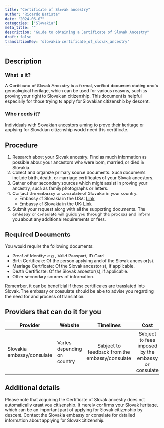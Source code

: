 ```yaml
---
title: "Certificate of Slovak ancestry"
author: "Ricardo Batista"
date: "2024-06-07"
categories: ["Slovakia"]
meta_title: ""
description: "Guide to obtaining a Certificate of Slovak Ancestry"
draft: false
translationKey: "slovakia-certificate_of_slovak_ancestry"
---
```


## Description
### What is it?
A Certificate of Slovak Ancestry is a formal, verified document stating one's genealogical heritage, which can be used for various reasons, such as proving your right to Slovakian citizenship. This document is helpful especially for those trying to apply for Slovakian citizenship by descent.

### Who needs it?
Individuals with Slovakian ancestors aiming to prove their heritage or applying for Slovakian citizenship would need this certificate.

## Procedure
1. Research about your Slovak ancestry. Find as much information as possible about your ancestors who were born, married, or died in Slovakia.
2. Collect and organize primary source documents. Such documents include birth, death, or marriage certificates of your Slovak ancestors.
3. Gather other secondary sources which might assist in proving your ancestry, such as family photographs or letters.
4. Contact the embassy or consulate of Slovakia in your country. 
    - Embassy of Slovakia in the USA: [Link](http://www.mzv.sk/washington)
     - Embassy of Slovakia in the UK: [Link](http://www.mzv.sk/london) 
5. Submit your request along with all the supporting documents. The embassy or consulate will guide you through the process and inform you about any additional requirements or fees.

## Required Documents
You would require the following documents:
- Proof of Identity: e.g., Valid Passport, ID Card.
- Birth Certificate: Of the person applying and of the Slovak ancestor(s).
- Marriage Certificate: Of the Slovak ancestor(s), if applicable.
- Death Certificate: Of the Slovak ancestor(s), if applicable.
- Other secondary sources of information.

Remember, it can be beneficial if these certificates are translated into Slovak. The embassy or consulate should be able to advise you regarding the need for and process of translation.

## Providers that can do it for you

| Provider        |     Website     |     Timelines    |       Cost      |
| --------------- | --------------- |  :-------------: | :-------------: |
| Slovakia embassy/consulate      |  Varies depending on country       |      Subject to feedback from the embassy/consulate      |      Subject to fees imposed by the embassy or consulate  |

## Additional details
Please note that acquiring the Certificate of Slovak ancestry does not automatically grant you citizenship. It merely confirms your Slovak heritage, which can be an important part of applying for Slovak citizenship by descent. Contact the Slovakia embassy or consulate for detailed information about applying for Slovak citizenship.